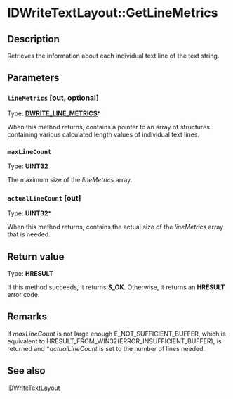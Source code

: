 # IDWriteTextLayout::GetLineMetrics

## Description

Retrieves the information about each individual text line of the text string.

## Parameters

### `lineMetrics` [out, optional]

Type: **[DWRITE_LINE_METRICS](https://learn.microsoft.com/windows/win32/api/dwrite/ns-dwrite-dwrite_line_metrics)***

When this method returns, contains a pointer to an array of structures containing various calculated length values of individual text lines.

### `maxLineCount`

Type: **UINT32**

The maximum size of the *lineMetrics* array.

### `actualLineCount` [out]

Type: **UINT32***

When this method returns, contains the actual size of the *lineMetrics* array that is needed.

## Return value

Type: **HRESULT**

If this method succeeds, it returns **S_OK**. Otherwise, it returns an **HRESULT** error code.

## Remarks

 If *maxLineCount* is not large enough E_NOT_SUFFICIENT_BUFFER, which is equivalent to HRESULT_FROM_WIN32(ERROR_INSUFFICIENT_BUFFER), is
returned and **actualLineCount* is set to the number of lines
needed.

## See also

[IDWriteTextLayout](https://learn.microsoft.com/windows/win32/api/dwrite/nn-dwrite-idwritetextlayout)